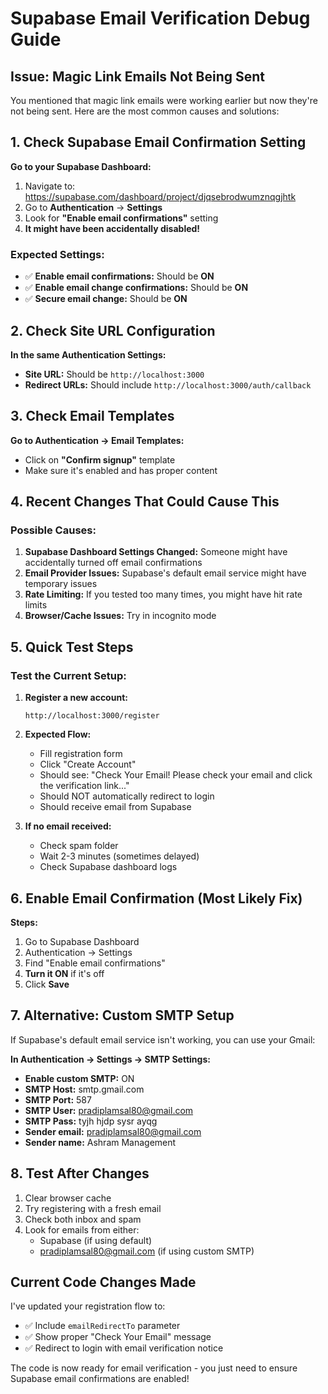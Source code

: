 # Supabase Email Verification Debug Guide

## Issue: Magic Link Emails Not Being Sent

You mentioned that magic link emails were working earlier but now they're not being sent. Here are the most common causes and solutions:

## 1. Check Supabase Email Confirmation Setting

**Go to your Supabase Dashboard:**

1. Navigate to: https://supabase.com/dashboard/project/djqsebrodwumznqgjhtk
2. Go to **Authentication** → **Settings**
3. Look for **"Enable email confirmations"** setting
4. **It might have been accidentally disabled!**

### Expected Settings:

- ✅ **Enable email confirmations:** Should be **ON**
- ✅ **Enable email change confirmations:** Should be **ON**
- ✅ **Secure email change:** Should be **ON**

## 2. Check Site URL Configuration

**In the same Authentication Settings:**

- **Site URL:** Should be `http://localhost:3000`
- **Redirect URLs:** Should include `http://localhost:3000/auth/callback`

## 3. Check Email Templates

**Go to Authentication → Email Templates:**

- Click on **"Confirm signup"** template
- Make sure it's enabled and has proper content

## 4. Recent Changes That Could Cause This

### Possible Causes:

1. **Supabase Dashboard Settings Changed:** Someone might have accidentally turned off email confirmations
2. **Email Provider Issues:** Supabase's default email service might have temporary issues
3. **Rate Limiting:** If you tested too many times, you might have hit rate limits
4. **Browser/Cache Issues:** Try in incognito mode

## 5. Quick Test Steps

### Test the Current Setup:

1. **Register a new account:**

   ```
   http://localhost:3000/register
   ```

2. **Expected Flow:**

   - Fill registration form
   - Click "Create Account"
   - Should see: "Check Your Email! Please check your email and click the verification link..."
   - Should NOT automatically redirect to login
   - Should receive email from Supabase

3. **If no email received:**
   - Check spam folder
   - Wait 2-3 minutes (sometimes delayed)
   - Check Supabase dashboard logs

## 6. Enable Email Confirmation (Most Likely Fix)

**Steps:**

1. Go to Supabase Dashboard
2. Authentication → Settings
3. Find "Enable email confirmations"
4. **Turn it ON** if it's off
5. Click **Save**

## 7. Alternative: Custom SMTP Setup

If Supabase's default email service isn't working, you can use your Gmail:

**In Authentication → Settings → SMTP Settings:**

- **Enable custom SMTP:** ON
- **SMTP Host:** smtp.gmail.com
- **SMTP Port:** 587
- **SMTP User:** pradiplamsal80@gmail.com
- **SMTP Pass:** tyjh hjdp sysr ayqg
- **Sender email:** pradiplamsal80@gmail.com
- **Sender name:** Ashram Management

## 8. Test After Changes

1. Clear browser cache
2. Try registering with a fresh email
3. Check both inbox and spam
4. Look for emails from either:
   - Supabase (if using default)
   - pradiplamsal80@gmail.com (if using custom SMTP)

## Current Code Changes Made

I've updated your registration flow to:

- ✅ Include `emailRedirectTo` parameter
- ✅ Show proper "Check Your Email" message
- ✅ Redirect to login with email verification notice

The code is now ready for email verification - you just need to ensure Supabase email confirmations are enabled!
